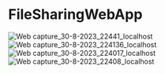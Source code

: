 # FileSharingWebApp
![Web capture_30-8-2023_22441_localhost](https://github.com/hema325/FileSharingWebApp/assets/74411228/3d9e2878-798d-462c-9009-086a75b9cfee)
![Web capture_30-8-2023_224136_localhost](https://github.com/hema325/FileSharingWebApp/assets/74411228/1f7768a1-b77c-4f4d-847b-727c1faba6aa)
![Web capture_30-8-2023_224017_localhost](https://github.com/hema325/FileSharingWebApp/assets/74411228/8f3f050a-0798-4541-9fb4-03ee8890c28e)
![Web capture_30-8-2023_22408_localhost](https://github.com/hema325/FileSharingWebApp/assets/74411228/76a7a28a-dfc2-47e3-89eb-2ab55b78175d)

